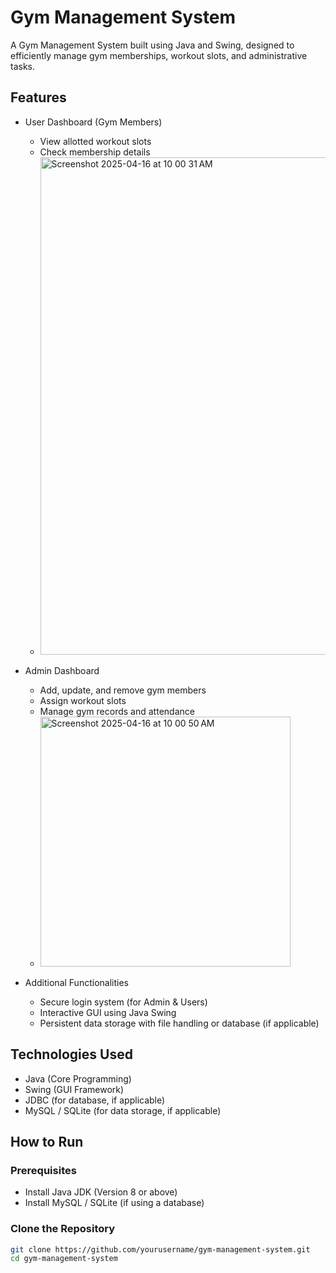 # Gym Management System

A Gym Management System built using Java and Swing, designed to efficiently manage gym memberships, workout slots, and administrative tasks.

## Features

- User Dashboard (Gym Members)
  - View allotted workout slots
  - Check membership details
  - <img width="796" alt="Screenshot 2025-04-16 at 10 00 31 AM" src="https://github.com/user-attachments/assets/865abdfe-da16-42f8-b3c1-c99c7d5e1012" />

- Admin Dashboard
  - Add, update, and remove gym members
  - Assign workout slots
  - Manage gym records and attendance
  - <img width="400" alt="Screenshot 2025-04-16 at 10 00 50 AM" src="https://github.com/user-attachments/assets/1b0be6ed-c239-4160-981e-0e95d0ebe964" />


- Additional Functionalities
  - Secure login system (for Admin & Users)
  - Interactive GUI using Java Swing
  - Persistent data storage with file handling or database (if applicable)

## Technologies Used

- Java (Core Programming)
- Swing (GUI Framework)
- JDBC (for database, if applicable)
- MySQL / SQLite (for data storage, if applicable)

## How to Run

### Prerequisites
- Install Java JDK (Version 8 or above)
- Install MySQL / SQLite (if using a database)

### Clone the Repository
```bash
git clone https://github.com/yourusername/gym-management-system.git
cd gym-management-system

